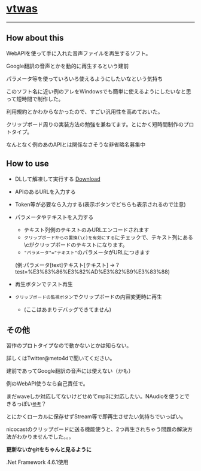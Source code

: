 ﻿# [vtwas](https://github.com/meto4d/)
----

## How about this

WebAPIを使って手に入れた音声ファイルを再生するソフト。

Google翻訳の音声とかを動的に再生するという建前

パラメータ等を使っていろいろ使えるようにしたいなという気持ち

このソフト名に近い例のアレをWindowsでも簡単に使えるようにしたいなと思って短時間で制作した。

利用規約とかわからなかったので、すごい汎用性を高めておいた。

クリップボード周りの実装方法の勉強を兼ねてます。とにかく短時間制作のプロトタイプ。

なんとなく例のあのAPIとは関係なさそうな非省略名募集中

## How to use

- DLして解凍して実行する [Download](https://github.com/meto4d/vtwas/release)
- APIのあるURLを入力する
- Token等が必要なら入力する(表示ボタンでどちらも表示されるので注意)
- パラメータやテキストを入力する
  - テキスト列側のテキストのみURLエンコードされます
  - `クリップボードからの置換(\c)を有効にする`にチェックで、テキスト列にある\cがクリップボードのテキストになります。
  - `"パラメータ"="テキスト"`のパラメータがURLにつきます　
  
  (例:パラメータ\[text\]テキスト\[テキスト\] → ?test=%E3%83%86%E3%82%AD%E3%82%B9%E3%83%88)
- 再生ボタンでテスト再生

- `クリップボードの監視ボタン`でクリップボードの内容変更時に再生
  - (ここはあまりデバッグできてません)

## その他

習作のプロトタイプなので動かないとかは知らない。

詳しくはTwitter@meto4dで聞いてください。

建前であってGoogle翻訳の音声には使えない（かも）

例のWebAPI使うなら自己責任で。

まだwaveしか対応してないけどせめてmp3に対応したい。NAudioを使うとできるっぽい[<small>参考</small>](http://cnth1a.hatenablog.com/entry/2017/08/12/191507)？

とにかくローカルに保存せずStream等で即再生させたい気持ちでいっぱい。

nicocastのクリップボードに送る機能使うと、2つ再生されちゃう問題の解決方法がわかりませんでした。。。

**更新ないかgitをちゃんと見るように**

.Net Framework 4.6.1使用
